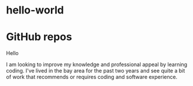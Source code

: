 # hello-world
GitHub repos
==============

Hello

I am looking to improve my knowledge and professional appeal by learning coding.
I've lived in the bay area for the past two years and see quite a bit of work that
recommends or requires coding and software experience.
